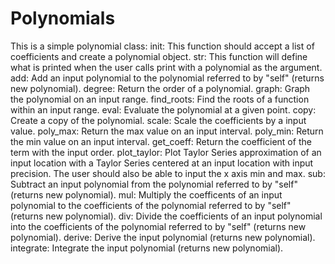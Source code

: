 # Polynomials
This is a simple polynomial class:
init: This function should accept a list of coefficients and create a polynomial object.
str: This function will define what is printed when the user calls print with a polynomial as the argument.
add: Add an input polynomial to the polynomial referred to by "self" (returns new polynomial).
degree: Return the order of a polynomial.
graph: Graph the polynomial on an input range.
find_roots: Find the roots of a function within an input range.
eval: Evaluate the polynomial at a given point.
copy: Create a copy of the polynomial.
scale: Scale the coefficients by a input value.
poly_max: Return the max value on an input interval.
poly_min: Return the min value on an input interval.
get_coeff: Return the coefficient of the term with the input order.
plot_taylor: Plot Taylor Series approximation of an input location with a Taylor Series centered at an input location with input precision. The user should also be able to input the x axis min and max.
sub: Subtract an input polynomial from the polynomial referred to by "self" (returns new polynomial).
mul: Multiply the coefficents of an input polynomial to the coefficients of the polynomial referred to by "self" (returns new polynomial).
div: Divide the coefficients of an input polynomial into the coefficients of the polynomial referred to by "self" (returns new polynomial).
derive: Derive the input polynomial (returns new polynomial).
integrate: Integrate the input polynomial (returns new polynomial).
